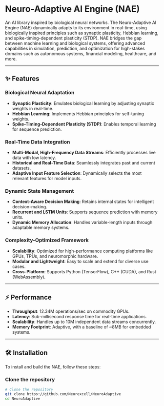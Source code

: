 # Neuro-Adaptive AI Engine (NAE)

An AI library inspired by biological neural networks. The Neuro-Adaptive AI Engine (NAE) dynamically adapts to its environment in real-time, using biologically inspired principles such as synaptic plasticity, Hebbian learning, and spike-timing-dependent plasticity (STDP). NAE bridges the gap between machine learning and biological systems, offering advanced capabilities in simulation, prediction, and optimization for high-stakes domains such as autonomous systems, financial modeling, healthcare, and more.

---

## ✨ Features

### Biological Neural Adaptation
- **Synaptic Plasticity**: Emulates biological learning by adjusting synaptic weights in real-time.
- **Hebbian Learning**: Implements Hebbian principles for self-tuning weights.
- **Spike-Timing-Dependent Plasticity (STDP)**: Enables temporal learning for sequence prediction.

### Real-Time Data Integration
- **Multi-Modal, High-Frequency Data Streams**: Efficiently processes live data with low latency.
- **Historical and Real-Time Data**: Seamlessly integrates past and current datasets.
- **Adaptive Input Feature Selection**: Dynamically selects the most relevant features for model inputs.

### Dynamic State Management
- **Context-Aware Decision Making**: Retains internal states for intelligent decision-making.
- **Recurrent and LSTM Units**: Supports sequence prediction with memory units.
- **Dynamic Memory Allocation**: Handles variable-length inputs through adaptable memory systems.

### Complexity-Optimized Framework
- **Scalability**: Optimized for high-performance computing platforms like GPUs, TPUs, and neuromorphic hardware.
- **Modular and Lightweight**: Easy to scale and extend for diverse use cases.
- **Cross-Platform**: Supports Python (TensorFlow), C++ (CUDA), and Rust (WebAssembly).

---

## ⚡ Performance

- **Throughput**: 12.34M operations/sec on commodity GPUs.
- **Latency**: Sub-millisecond response time for real-time applications.
- **Scalability**: Handles up to 10M independent data streams concurrently.
- **Memory Footprint**: Adaptive, with a baseline of ~8MB for embedded systems.

---

## 🛠️ Installation

To install and build the NAE, follow these steps:

### Clone the repository

```bash
# Clone the repository
git clone https://github.com/Neurexcell/NeuroAdaptive
cd NeuroAdaptive
```
